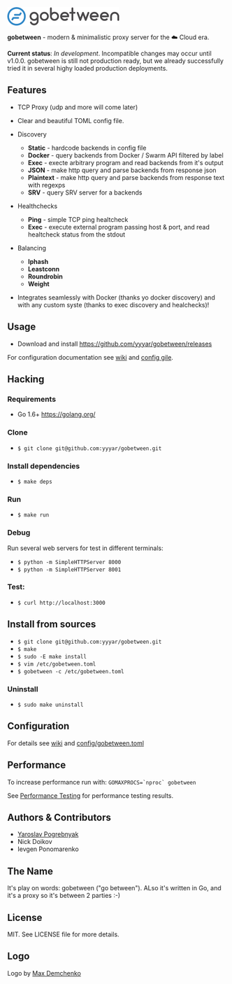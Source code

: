  <img src="/logo.png?raw=true" alt="gobetween" width="256px" />
 
**gobetween** -  modern & minimalistic proxy server for the :cloud: Cloud era.

**Current status**: *In development*. Incompatible changes may occur until v1.0.0. gobetween is still not production ready, but we already successfully tried it in several highy loaded production deployments.

## Features

* TCP Proxy (udp and more will come later)

* Clear and beautiful TOML config file.

* Discovery
  * **Static** - hardcode backends in config file
  * **Docker** - query backends from Docker / Swarm API filtered by label
  * **Exec** - execte arbitrary program and read backends from it's output
  * **JSON** - make http query and parse backends from response json
  * **Plaintext** - make http query and parse backends from response text with regexps
  * **SRV** - query SRV server for a backends

* Healthchecks
  * **Ping** - simple TCP ping healtcheck
  * **Exec** - execute external program passing host & port, and read healtcheck status from the stdout

* Balancing
  * **Iphash**
  * **Leastconn**
  * **Roundrobin**
  * **Weight**

* Integrates seamlessly with Docker (thanks yo docker discovery) and with any custom syste (thanks to exec discovery and healchecks)!

## Usage

* Download and install https://github.com/yyyar/gobetween/releases

For configuration documentation see [wiki](https://github.com/yyyar/gobetween/wiki) and [config gile](config/gobetween.toml).


## Hacking

### Requirements
* Go 1.6+ https://golang.org/

### Clone
* `$ git clone git@github.com:yyyar/gobetween.git`

### Install dependencies
* `$ make deps`

### Run
* `$ make run`

### Debug
Run several web servers for test in different terminals:
* `$ python -m SimpleHTTPServer 8000`
* `$ python -m SimpleHTTPServer 8001`

### Test:
* `$ curl http://localhost:3000`


## Install from sources
* `$ git clone git@github.com:yyyar/gobetween.git`
* `$ make`
* `$ sudo -E make install`
* `$ vim /etc/gobetween.toml`
* `$ gobetween -c /etc/gobetween.toml`

### Uninstall
* `$ sudo make uninstall`


## Configuration
For details see [wiki](https://github.com/yyyar/gobetween/wiki) and [config/gobetween.toml](config/gobetween.toml)


## Performance
To increase performance run with:
```GOMAXPROCS=`nproc` gobetween```

See [Performance Testing](https://github.com/yyyar/gobetween/wiki/Performance-tests-results) for performance testing results.


## Authors & Contributors
- [Yaroslav Pogrebnyak](http://pogrebnyak.info)
- Nick Doikov
- Ievgen Ponomarenko


## The Name
It's play on words: gobetween ("go between"). ALso it's written in Go,
and it's a proxy so it's between 2 parties :-)


## License
MIT. See LICENSE file for more details.


## Logo
Logo by [Max Demchenko](https://www.linkedin.com/in/max-demchenko-116170112)
